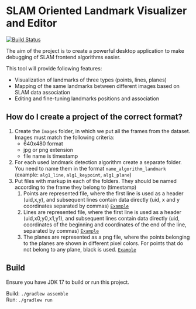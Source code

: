 # SLAM Oriented Landmark Visualizer and Editor

[![Build Status](https://github.com/prime-slam/SOLVE/workflows/Build/badge.svg)](https://github.com/prime-slam/SOLVE/actions/workflows/build.yml)

The aim of the project is to create a powerful desktop application to make debugging of SLAM frontend algorithms easier.

This tool will provide following features:

* Visualization of landmarks of three types (points, lines, planes)
* Mapping of the same landmarks between different images based on SLAM data association
* Editing and fine-tuning landmarks positions and association

## How do I create a project of the correct format?

1. Create the ```Images``` folder, in which we put all the frames from the dataset. Images must match the following
   criteria:
    * 640x480 format
    * jpg or png extension
    * file name is timestamp
2. For each used landmark detection algorithm create a separate folder. You need to name them in the
   format ```name_algorithm_landmark``` (example: ```alg1_line```, ```alg1_keypoint```, ```alg1_plane```)
3. Put files with markup in each of the folders. They should be named according to the frame they belong to (timestamp)
    1. Points are represented file, where the first line is used as a header (uid,x,y), and subsequent lines contain
       data directly (uid, x and y coordinates separated by
       commas) <code>[Example](https://github.com/prime-slam/SOLVE/tree/master/testData/TestProject2/alg1_keypoint)</code>
    2. Lines are represented file, where the first line is used as a header (uid,x0,y0,x1,y1), and subsequent lines
       contain data directly (uid, coordinates of the beginning and coordinates of the end of the line, separated by
       commas) <code>[Example](https://github.com/prime-slam/SOLVE/tree/master/testData/LinesAndKeyPointsProject/alg1_line)</code>
    3. The planes are represented as a png file, where
       the points belonging to the planes are shown in different
       pixel colors. For points that do not belong
       to any plane, black is used. <code>[Example](https://github.com/prime-slam/SOLVE/tree/master/testData/PlanesProject/alg1_plane)</code>

## Build

Ensure you have JDK 17 to build or run this project.

Build: `./gradlew assemble`  
Run: `./gradlew run`  
